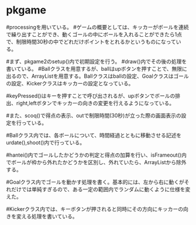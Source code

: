 # pkgame

#processingを用いている。
#ゲームの概要としては、キッカーがボールを連続で繰り出すことができ、動くゴールの中にボールを入れることができたら1点で、制限時間30秒の中でどれだけポイントをとれるかというものになっている。

#まず、pkgame2のsetup()内で初期設定を行う。
#draw()内でその後の処理を書いている。
#Ballクラスを用意するが、ballはupボタンを押すことで、無限に出るので、ArrayListを用意する。Ballクラスはballの設定、Goalクラスはゴールの設定、Kickerクラスはキッカーの設定となっている。

#keyPressed()はキーを押すことで呼び出されるが、upボタンでボールの排出、right,leftボタンでキッカーの向きの変更を行えるようになっている。

#また、scoq()で得点の表示、outで制限時間(30秒)が立った際の画面表示の設定を行っている。

#Ballクラス内では、各ボールについて、時間経過とともに移動させる記述をurdate(),shoot()内で行っている。

#hantei()内でゴールしたかどうかの判定と得点の加算を行い、isFrameout()内でボールが枠から外れたかどうかを区別し、外れていたら、ArrayListから除外する。

#Goalクラス内でゴールを動かす処理を書く。基本的には、左から右に動くがそれだけでは単純すぎるので、ある一定の範囲内でランダムに動くように仕様を変えた。

#Kickerクラス内では、キーボタンが押されると同時にその方向にキッカーの向きを変える処理を書いている。
